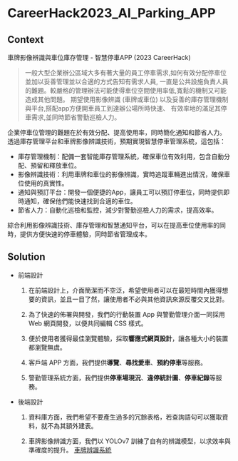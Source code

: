 # CareerHack2023_AI_Parking_APP

## Context

車牌影像辨識與車位庫存管理 - 智慧停車APP (2023 CareerHack)

> 一般大型企業辦公區域大多有著大量的員工停車需求,如何有效分配停車位並加以妥善管理並以合適的方式告知有需求人員,
一直是公共設施負責人員的難題。較嚴格的管理辦法可能使得車位空間使用率低,寬鬆的機制又可能造成其他問題。
期望使用影像辨識 (車牌或車位) 以及妥善的庫存管理機制與平台,搭配app方便開車員工到達辦公場所時快速、
有效率地的滿足其停車需求,並同時節省警勤巡檢人力。

企業停車位管理的難題在於有效分配、提高使用率，同時簡化通知和節省人力。
透過庫存管理平台和車牌影像辨識技術，預期實現智慧停車管理系統，這包括：

- 庫存管理機制：配備一套智能庫存管理系統，確保車位有效利用，包含自動分配、預留和釋放車位。
- 影像辨識技術：利用車牌和車位的影像辨識，實時追蹤車輛進出情況，確保車位使用的真實性。
- 通知與預訂平台：開發一個便捷的App，讓員工可以預訂停車位，同時提供即時通知，確保他們能快速找到合適的車位。
- 節省人力：自動化巡檢和監控，減少對警勤巡檢人力的需求，提高效率。

綜合利用影像辨識技術、庫存管理和智慧通知平台，可以在提高車位使用率的同時，提供方便快速的停車體驗，同時節省管理成本。

## Solution

- 前端設計

    1.  在前端設計上，介面簡潔而不空泛，希望使用者可以在最短時間內獲得想要的資訊，並且一目了然，讓使用者不必與其他資訊來源反覆交叉比對。

    2.  為了快速的佈署與開發，我們的行動裝置 App 與警勤管理介面一同採用 Web 網頁開發，以便共同編輯 CSS 樣式。

    3.  便於使用者獲得最佳瀏覽體驗，採取**響應式網頁設計**，讓各種大小的裝置都瀏覽無虞。
    
    4.  客戶端 APP 方面，我們提供**導覽**、**尋找愛車**、**預約停車**等服務。
    
    5.  警勤管理系統方面，我們提供**停車場現況**、**違停統計圖**、**停車紀錄**等服務。

- 後端設計

    1.  資料庫方面，我們希望不要產生過多的冗餘表格，若查詢語句可以獲取資料，就不為其額外建表。

    2.  車牌影像辨識方面，我們以 YOLOv7 訓練了自有的辨識模型，以求效率與準確度的提升。
        [車牌辨識系統](https://github.com/JimYang1999/CareerHack_AI_Parking_OCR)
